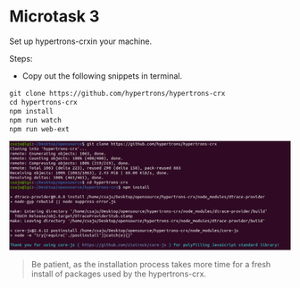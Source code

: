 # Microtask 3

Set up hypertrons-crxin your machine.

Steps:

- Copy out the following snippets in terminal.

```git
git clone https://github.com/hypertrons/hypertrons-crx
cd hypertrons-crx
npm install
npm run watch
npm run web-ext
```

![output](./images/process.png)

> Be patient, as the installation process takes more time for a fresh install of packages used by the hypertrons-crx.
